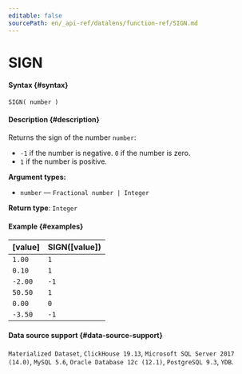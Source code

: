 ```yaml
---
editable: false
sourcePath: en/_api-ref/datalens/function-ref/SIGN.md
---
```


# SIGN



#### Syntax {#syntax}


```
SIGN( number )
```

#### Description {#description}
Returns the sign of the number `number`:
- `-1` if the number is negative.
`0` if the number is zero.
- `1` if the number is positive.

**Argument types:**
- `number` — `Fractional number | Integer`


**Return type**: `Integer`

#### Example {#examples}



| **[value]**   | **SIGN([value])**   |
|:--------------|:--------------------|
| `1.00`        | `1`                 |
| `0.10`        | `1`                 |
| `-2.00`       | `-1`                |
| `50.50`       | `1`                 |
| `0.00`        | `0`                 |
| `-3.50`       | `-1`                |




#### Data source support {#data-source-support}

`Materialized Dataset`, `ClickHouse 19.13`, `Microsoft SQL Server 2017 (14.0)`, `MySQL 5.6`, `Oracle Database 12c (12.1)`, `PostgreSQL 9.3`, `YDB`.
